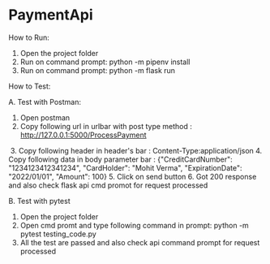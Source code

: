 # PaymentApi
How to Run:
1. Open the project folder
2. Run on command prompt: python -m pipenv install
3. Run on command prompt: python -m flask run

How to Test:

A. Test with Postman:

1. Open postman
2. Copy following url in urlbar with post type method :
http://127.0.0.1:5000/ProcessPayment
<img scr=api_screenshot.png/>
3. Copy following header in header's bar :  
Content-Type:application/json
4. Copy following data in body parameter bar : 
{"CreditCardNumber": "1234123412341234", "CardHolder": "Mohit Verma", "ExpirationDate": "2022/01/01", "Amount": 100}
5. Click on send button
6. Got 200 response and also check flask api cmd promot for request processed

B. Test with pytest
1. Open the project folder
2. Open cmd promt and type following command in prompt:
python -m pytest testing_code.py
3. All the test are passed and also check api command prompt for request processed
